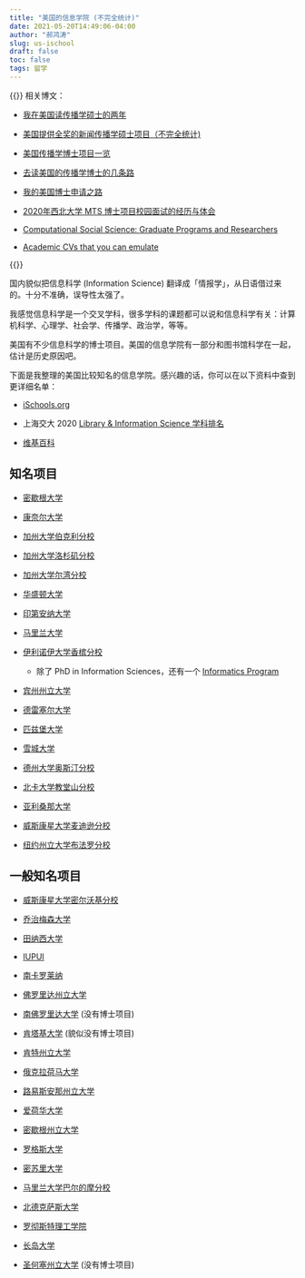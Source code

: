 ```yaml
---
title: "美国的信息学院 (不完全统计)"
date: 2021-05-20T14:49:06-04:00
author: "郝鸿涛"
slug: us-ischool
draft: false
toc: false
tags: 留学
---
```

{{<block class="tip">}}
相关博文：

- [我在美国读传播学硕士的两年](/cn/2021/06/15/2y/)

- [美国提供全奖的新闻传播学硕士项目（不完全统计)](/cn/2020/02/01/us-comm-ma/)

- [美国传播学博士项目一览](/cn/2021/01/10/us-comm-phd/)

- [去读美国的传播学博士的几条路](/cn/2021/05/22/us-phd-comm/)

- [我的美国博士申请之路](/cn/2021/05/22/my-phd-app/)

- [2020年西北大学 MTS 博士项目校园面试的经历与体会](/cn/2020/03/01/northwestern-compus-visit/)

- [Computational Social Science: Graduate Programs and Researchers](https://github.com/hongtaoh/CompSocSci)

- [Academic CVs that you can emulate](https://github.com/hongtaoh/cv_emulate)

{{<end>}}

国内貌似把信息科学 (Information Science) 翻译成「情报学」，从日语借过来的。十分不准确，误导性太强了。

我感觉信息科学是一个交叉学科，很多学科的课题都可以说和信息科学有关：计算机科学、心理学、社会学、传播学、政治学，等等。

美国有不少信息科学的博士项目。美国的信息学院有一部分和图书馆科学在一起，估计是历史原因吧。

下面是我整理的美国比较知名的信息学院。感兴趣的话，你可以在以下资料中查到更详细名单：

- [iSchools.org](https://ischools.org/North-American-Directory)

- 上海交大 2020 [Library & Information Science 学科排名](http://shanghairanking.com/Shanghairanking-Subject-Rankings/library-information-science.html)

- [维基百科](https://en.wikipedia.org/wiki/List_of_library_science_schools#United_States)

## 知名项目

- [密歇根大学](https://www.si.umich.edu/)

- [康奈尔大学](https://infosci.cornell.edu/)

- [加州大学伯克利分校](https://www.ischool.berkeley.edu/)

- [加州大学洛杉矶分校](https://is.gseis.ucla.edu/)

- [加州大学尔湾分校](https://www.ics.uci.edu/)

- [华盛顿大学](https://ischool.uw.edu/)

- [印第安纳大学](https://luddy.indiana.edu/)

- [马里兰大学](https://ischool.umd.edu/)

- [伊利诺伊大学香槟分校](https://ischool.illinois.edu/)

  - 除了 PhD in Information Sciences，还有一个 [Informatics Program](https://informatics.ischool.illinois.edu/)

- [宾州州立大学](https://ist.psu.edu/)

- [德雷塞尔大学](https://drexel.edu/cci/)

- [匹兹堡大学](https://www.sci.pitt.edu/)

- [雪城大学](https://ischool.syr.edu/)

- [德州大学奥斯汀分校](https://www.ischool.utexas.edu/)

- [北卡大学教堂山分校](https://www.unc.edu/school/information-library-science/)

- [亚利桑那大学](https://ischool.arizona.edu/)

- [威斯康星大学麦迪逊分校](https://ischool.wisc.edu/)

- [纽约州立大学布法罗分校](http://ed.buffalo.edu/information.html)

## 一般知名项目

- [威斯康星大学密尔沃基分校](https://uwm.edu/informationstudies/)

- [乔治梅森大学](https://ist.gmu.edu/)

- [田纳西大学](https://sis.utk.edu/)

- [IUPUI](https://soic.iupui.edu/)

- [南卡罗莱纳](https://www.sc.edu/study/colleges_schools/cic/library_and_information_science/index.php#.YKa0XuspDBI)

- [佛罗里达州立大学](https://ischool.cci.fsu.edu/)

- [南佛罗里达大学](https://www.usf.edu/arts-sciences/departments/information/index.aspx) (没有博士项目)

- [肯塔基大学](https://ci.uky.edu/sis/) (貌似没有博士项目)

- [肯特州立大学](https://www.kent.edu/iSchool)

- [俄克拉荷马大学](https://www.ou.edu/cas/slis)

- [路易斯安那州立大学](https://www.lsu.edu/chse/slis/)

- [爱荷华大学](https://www.slis.uiowa.edu/)

- [密歇根州立大学](https://comartsci.msu.edu/departments/media-and-information)

- [罗格斯大学](https://comminfo.rutgers.edu/)

- [密苏里大学](https://education.missouri.edu/information-science-learning-technologies/)

- [马里兰大学巴尔的摩分校](https://informationsystems.umbc.edu/)

- [北德克萨斯大学](https://ci.unt.edu/)

- [罗彻斯特理工学院](https://www.rit.edu/computing/school-of-information)

- [长岛大学](https://www.liu.edu/palmer)

- [圣何塞州立大学](https://www.rit.edu/computing/school-of-information) (没有博士项目)


